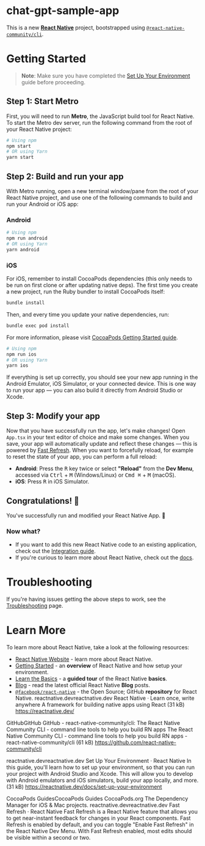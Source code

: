 # chat-gpt-sample-app

This is a new [**React Native**](https://reactnative.dev) project, bootstrapped using [`@react-native-community/cli`](https://github.com/react-native-community/cli).
# Getting Started
> **Note**: Make sure you have completed the [Set Up Your Environment](https://reactnative.dev/docs/set-up-your-environment) guide before proceeding.
## Step 1: Start Metro
First, you will need to run **Metro**, the JavaScript build tool for React Native.
To start the Metro dev server, run the following command from the root of your React Native project:
```sh
# Using npm
npm start
# OR using Yarn
yarn start
```
## Step 2: Build and run your app
With Metro running, open a new terminal window/pane from the root of your React Native project, and use one of the following commands to build and run your Android or iOS app:
### Android
```sh
# Using npm
npm run android
# OR using Yarn
yarn android
```
### iOS
For iOS, remember to install CocoaPods dependencies (this only needs to be run on first clone or after updating native deps).
The first time you create a new project, run the Ruby bundler to install CocoaPods itself:
```sh
bundle install
```
Then, and every time you update your native dependencies, run:
```sh
bundle exec pod install
```
For more information, please visit [CocoaPods Getting Started guide](https://guides.cocoapods.org/using/getting-started.html).
```sh
# Using npm
npm run ios
# OR using Yarn
yarn ios
```
If everything is set up correctly, you should see your new app running in the Android Emulator, iOS Simulator, or your connected device.
This is one way to run your app — you can also build it directly from Android Studio or Xcode.
## Step 3: Modify your app
Now that you have successfully run the app, let's make changes!
Open `App.tsx` in your text editor of choice and make some changes. When you save, your app will automatically update and reflect these changes — this is powered by [Fast Refresh](https://reactnative.dev/docs/fast-refresh).
When you want to forcefully reload, for example to reset the state of your app, you can perform a full reload:
- **Android**: Press the <kbd>R</kbd> key twice or select **"Reload"** from the **Dev Menu**, accessed via <kbd>Ctrl</kbd> + <kbd>M</kbd> (Windows/Linux) or <kbd>Cmd ⌘</kbd> + <kbd>M</kbd> (macOS).
- **iOS**: Press <kbd>R</kbd> in iOS Simulator.
## Congratulations! :tada:
You've successfully run and modified your React Native App. :partying_face:
### Now what?
- If you want to add this new React Native code to an existing application, check out the [Integration guide](https://reactnative.dev/docs/integration-with-existing-apps).
- If you're curious to learn more about React Native, check out the [docs](https://reactnative.dev/docs/getting-started).
# Troubleshooting
If you're having issues getting the above steps to work, see the [Troubleshooting](https://reactnative.dev/docs/troubleshooting) page.
# Learn More
To learn more about React Native, take a look at the following resources:
- [React Native Website](https://reactnative.dev) - learn more about React Native.
- [Getting Started](https://reactnative.dev/docs/environment-setup) - an **overview** of React Native and how setup your environment.
- [Learn the Basics](https://reactnative.dev/docs/getting-started) - a **guided tour** of the React Native **basics**.
- [Blog](https://reactnative.dev/blog) - read the latest official React Native **Blog** posts.
- [`@facebook/react-native`](https://github.com/facebook/react-native) - the Open Source; GitHub **repository** for React Native.
reactnative.devreactnative.dev
React Native · Learn once, write anywhere
A framework for building native apps using React (31 kB)
https://reactnative.dev/

GitHubGitHub
GitHub - react-native-community/cli: The React Native Community CLI - command line tools to help you build RN apps
The React Native Community CLI - command line tools to help you build RN apps - react-native-community/cli (61 kB)
https://github.com/react-native-community/cli

reactnative.devreactnative.dev
Set Up Your Environment · React Native
In this guide, you'll learn how to set up your environment, so that you can run your project with Android Studio and Xcode. This will allow you to develop with Android emulators and iOS simulators, build your app locally, and more. (31 kB)
https://reactnative.dev/docs/set-up-your-environment

CocoaPods GuidesCocoaPods Guides
CocoaPods.org
The Dependency Manager for iOS & Mac projects.
reactnative.devreactnative.dev
Fast Refresh · React Native
Fast Refresh is a React Native feature that allows you to get near-instant feedback for changes in your React components. Fast Refresh is enabled by default, and you can toggle "Enable Fast Refresh" in the React Native Dev Menu. With Fast Refresh enabled, most edits should be visible within a second or two.
